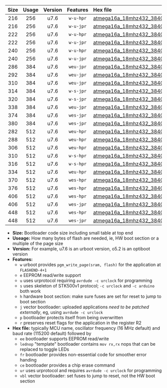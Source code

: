 |Size|Usage|Version|Features|Hex file|
|:-:|:-:|:-:|:-:|:--|
|216|256|u7.6|`w-u-hpr`|[atmega16a_18mhz432_38400bps_ur.hex](https://raw.githubusercontent.com/stefanrueger/urboot/main/atmega16a_18mhz432_38400bps_ur.hex)|
|216|256|u7.6|`w-u-jpr`|[atmega16a_18mhz432_38400bps_ur_vbl.hex](https://raw.githubusercontent.com/stefanrueger/urboot/main/atmega16a_18mhz432_38400bps_ur_vbl.hex)|
|222|256|u7.6|`w-u-hpr`|[atmega16a_18mhz432_38400bps_lednop_ur.hex](https://raw.githubusercontent.com/stefanrueger/urboot/main/atmega16a_18mhz432_38400bps_lednop_ur.hex)|
|222|256|u7.6|`w-u-jpr`|[atmega16a_18mhz432_38400bps_lednop_ur_vbl.hex](https://raw.githubusercontent.com/stefanrueger/urboot/main/atmega16a_18mhz432_38400bps_lednop_ur_vbl.hex)|
|240|256|u7.6|`w-u-hpr`|[atmega16a_18mhz432_38400bps_lednop_fr_ur.hex](https://raw.githubusercontent.com/stefanrueger/urboot/main/atmega16a_18mhz432_38400bps_lednop_fr_ur.hex)|
|240|256|u7.6|`w-u-jpr`|[atmega16a_18mhz432_38400bps_lednop_fr_ur_vbl.hex](https://raw.githubusercontent.com/stefanrueger/urboot/main/atmega16a_18mhz432_38400bps_lednop_fr_ur_vbl.hex)|
|286|384|u7.6|`weu-jpr`|[atmega16a_18mhz432_38400bps_ee_ur_vbl.hex](https://raw.githubusercontent.com/stefanrueger/urboot/main/atmega16a_18mhz432_38400bps_ee_ur_vbl.hex)|
|292|384|u7.6|`weu-jpr`|[atmega16a_18mhz432_38400bps_ee_lednop_ur_vbl.hex](https://raw.githubusercontent.com/stefanrueger/urboot/main/atmega16a_18mhz432_38400bps_ee_lednop_ur_vbl.hex)|
|310|384|u7.6|`weu-jpr`|[atmega16a_18mhz432_38400bps_ee_lednop_fr_ur_vbl.hex](https://raw.githubusercontent.com/stefanrueger/urboot/main/atmega16a_18mhz432_38400bps_ee_lednop_fr_ur_vbl.hex)|
|314|384|u7.6|`w-s-jpr`|[atmega16a_18mhz432_38400bps_vbl.hex](https://raw.githubusercontent.com/stefanrueger/urboot/main/atmega16a_18mhz432_38400bps_vbl.hex)|
|320|384|u7.6|`w-s-jpr`|[atmega16a_18mhz432_38400bps_lednop_vbl.hex](https://raw.githubusercontent.com/stefanrueger/urboot/main/atmega16a_18mhz432_38400bps_lednop_vbl.hex)|
|338|384|u7.6|`weu-jpr`|[atmega16a_18mhz432_38400bps_ee_lednop_fr_ce_ur_vbl.hex](https://raw.githubusercontent.com/stefanrueger/urboot/main/atmega16a_18mhz432_38400bps_ee_lednop_fr_ce_ur_vbl.hex)|
|374|384|u7.6|`wes-jpr`|[atmega16a_18mhz432_38400bps_ee_vbl.hex](https://raw.githubusercontent.com/stefanrueger/urboot/main/atmega16a_18mhz432_38400bps_ee_vbl.hex)|
|380|384|u7.6|`wes-jpr`|[atmega16a_18mhz432_38400bps_ee_lednop_vbl.hex](https://raw.githubusercontent.com/stefanrueger/urboot/main/atmega16a_18mhz432_38400bps_ee_lednop_vbl.hex)|
|282|512|u7.6|`weu-hpr`|[atmega16a_18mhz432_38400bps_ee_ur.hex](https://raw.githubusercontent.com/stefanrueger/urboot/main/atmega16a_18mhz432_38400bps_ee_ur.hex)|
|288|512|u7.6|`weu-hpr`|[atmega16a_18mhz432_38400bps_ee_lednop_ur.hex](https://raw.githubusercontent.com/stefanrueger/urboot/main/atmega16a_18mhz432_38400bps_ee_lednop_ur.hex)|
|306|512|u7.6|`weu-hpr`|[atmega16a_18mhz432_38400bps_ee_lednop_fr_ur.hex](https://raw.githubusercontent.com/stefanrueger/urboot/main/atmega16a_18mhz432_38400bps_ee_lednop_fr_ur.hex)|
|310|512|u7.6|`w-s-hpr`|[atmega16a_18mhz432_38400bps.hex](https://raw.githubusercontent.com/stefanrueger/urboot/main/atmega16a_18mhz432_38400bps.hex)|
|316|512|u7.6|`w-s-hpr`|[atmega16a_18mhz432_38400bps_lednop.hex](https://raw.githubusercontent.com/stefanrueger/urboot/main/atmega16a_18mhz432_38400bps_lednop.hex)|
|334|512|u7.6|`weu-hpr`|[atmega16a_18mhz432_38400bps_ee_lednop_fr_ce_ur.hex](https://raw.githubusercontent.com/stefanrueger/urboot/main/atmega16a_18mhz432_38400bps_ee_lednop_fr_ce_ur.hex)|
|370|512|u7.6|`wes-hpr`|[atmega16a_18mhz432_38400bps_ee.hex](https://raw.githubusercontent.com/stefanrueger/urboot/main/atmega16a_18mhz432_38400bps_ee.hex)|
|376|512|u7.6|`wes-hpr`|[atmega16a_18mhz432_38400bps_ee_lednop.hex](https://raw.githubusercontent.com/stefanrueger/urboot/main/atmega16a_18mhz432_38400bps_ee_lednop.hex)|
|406|512|u7.6|`wes-hpr`|[atmega16a_18mhz432_38400bps_ee_lednop_fr.hex](https://raw.githubusercontent.com/stefanrueger/urboot/main/atmega16a_18mhz432_38400bps_ee_lednop_fr.hex)|
|406|512|u7.6|`wes-jpr`|[atmega16a_18mhz432_38400bps_ee_lednop_fr_vbl.hex](https://raw.githubusercontent.com/stefanrueger/urboot/main/atmega16a_18mhz432_38400bps_ee_lednop_fr_vbl.hex)|
|448|512|u7.6|`wes-hpr`|[atmega16a_18mhz432_38400bps_ee_lednop_fr_ce.hex](https://raw.githubusercontent.com/stefanrueger/urboot/main/atmega16a_18mhz432_38400bps_ee_lednop_fr_ce.hex)|
|448|512|u7.6|`wes-jpr`|[atmega16a_18mhz432_38400bps_ee_lednop_fr_ce_vbl.hex](https://raw.githubusercontent.com/stefanrueger/urboot/main/atmega16a_18mhz432_38400bps_ee_lednop_fr_ce_vbl.hex)|

- **Size:** Bootloader code size including small table at top end
- **Useage:** How many bytes of flash are needed, ie, HW boot section or a multiple of the page size
- **Version:** For example, u7.6 is an urboot version, o5.2 is an optiboot version
- **Features:**
  + `w` urboot provides `pgm_write_page(sram, flash)` for the application at `FLASHEND-4+1`
  + `e` EEPROM read/write support
  + `u` uses urprotocol requiring `avrdude -c urclock` for programming
  + `s` uses skeleton of STK500v1 protocol; `-c urclock` and `-c arduino` both work
  + `h` hardware boot section: make sure fuses are set for reset to jump to boot section
  + `j` vector bootloader: uploaded applications *need to be patched externally*, eg, using `avrdude -c urclock`
  + `p` bootloader protects itself from being overwritten
  + `r` preserves reset flags for the application in the register R2
- **Hex file:** typically MCU name, oscillator frequency (16 MHz default) and baud rate (115200 default) followed by
  + `ee` bootloader supports EEPROM read/write
  + `lednop` "template" bootloader contains `mov rx,rx` nops that can be replaced to toggle LEDs
  + `fr` bootloader provides non-essential code for smoother error handing
  + `ce` bootloader provides a chip erase command
  + `ur` uses urprotocol and requires `avrdude -c urclock` for programming
  + `vbl` vector bootloader: set fuses to jump to reset, not the HW boot section
